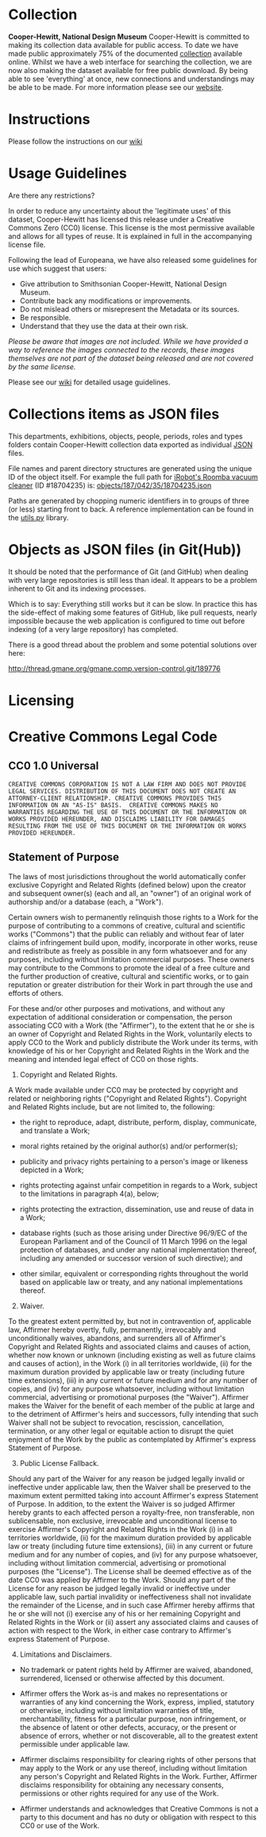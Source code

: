 Collection
==========

**Cooper-Hewitt, National Design Museum** Cooper-Hewitt is committed to making its collection data available for public access. To date we have made public approximately 75% of the documented [collection](http://collection.cooperhewitt.org) available online. Whilst we have a web interface for searching the collection, we are now also making the dataset available for free public download. By being able to see 'everything' at once, new connections and understandings may be able to be made. For more information please see our [website](http://collection.cooperhewitt.org/developers).

Instructions
============
Please follow the instructions on our [wiki](https://github.com/cooperhewitt/collection/wiki)

Usage Guidelines
================
Are there any restrictions?

In order to reduce any uncertainty about the 'legitimate uses' of this dataset, Cooper-Hewitt has licensed this release under a Creative Commons Zero (CC0) license. This license is the most permissive available and allows for all types of reuse. It is explained in full in the accompanying license file.

Following the lead of Europeana, we have also released some guidelines for use which suggest that users:

* Give attribution to Smithsonian Cooper-Hewitt, National Design Museum.
* Contribute back any modifications or improvements.
* Do not mislead others or misrepresent the Metadata or its sources.
* Be responsible.
* Understand that they use the data at their own risk.

*Please be aware that images are not included. While we have provided a way to reference the images connected to the records, these images themselves are not part of the dataset being released and are not covered by the same license.*

Please see our [wiki](https://github.com/cooperhewitt/collection/wiki/Date-Usage-Guidelines) for detailed usage guidelines. 

Collections items as JSON files
============

This departments, exhibitions, objects, people, periods, roles and types folders
contain Cooper-Hewitt collection data exported as individual
[JSON](http://www.json.org/) files.

File names and parent directory structures are generated using the unique ID of
the object itself. For example the full path for [iRobot's Roomba vacuum
cleaner](http://collection.cooperhewitt.org/objects/18704235/) (ID #18704235)
is: [objects/187/042/35/18704235.json](blob/master/objects/187/042/35/18704235.json)

Paths are generated by chopping numeric identifiers in to groups of three (or
less) starting front to back. A reference implementation can be found in the
[utils.py](blob/master/bin/utils.py) library.

Objects as JSON files (in Git(Hub))
============

It should be noted that the performance of Git (and GitHub) when dealing with
very large repositories is still less than ideal. It appears to be a problem
inherent to Git and its indexing processes.

Which is to say: Everything still works but it can be slow. In practice this has
the side-effect of making some features of GitHub, like pull requests, nearly
impossible because the web application is configured to time out before indexing
(of a very large repository) has completed.

There is a good thread about the problem and some potential solutions over here:

http://thread.gmane.org/gmane.comp.version-control.git/189776

Licensing
=========

# Creative Commons Legal Code

## CC0 1.0 Universal

    CREATIVE COMMONS CORPORATION IS NOT A LAW FIRM AND DOES NOT PROVIDE
    LEGAL SERVICES. DISTRIBUTION OF THIS DOCUMENT DOES NOT CREATE AN
    ATTORNEY-CLIENT RELATIONSHIP. CREATIVE COMMONS PROVIDES THIS
    INFORMATION ON AN "AS-IS" BASIS.  CREATIVE COMMONS MAKES NO
    WARRANTIES REGARDING THE USE OF THIS DOCUMENT OR THE INFORMATION OR
    WORKS PROVIDED HEREUNDER, AND DISCLAIMS LIABILITY FOR DAMAGES
    RESULTING FROM THE USE OF THIS DOCUMENT OR THE INFORMATION OR WORKS
    PROVIDED HEREUNDER.

## Statement of Purpose

The laws of most jurisdictions throughout the world automatically confer
exclusive Copyright and Related Rights (defined below) upon the creator and
subsequent owner(s) (each and all, an "owner") of an original work of authorship
and/or a database (each, a "Work").

Certain owners wish to permanently relinquish those rights to a Work for the
purpose of contributing to a commons of creative, cultural and scientific works
("Commons") that the public can reliably and without fear of later claims of
infringement build upon, modify, incorporate in other works, reuse and
redistribute as freely as possible in any form whatsoever and for any purposes,
including without limitation commercial purposes. These owners may contribute to
the Commons to promote the ideal of a free culture and the further production of
creative, cultural and scientific works, or to gain reputation or greater
distribution for their Work in part through the use and efforts of others.

For these and/or other purposes and motivations, and without any expectation of
additional consideration or compensation, the person associating CC0 with a Work
(the "Affirmer"), to the extent that he or she is an owner of Copyright and
Related Rights in the Work, voluntarily elects to apply CC0 to the Work and
publicly distribute the Work under its terms, with knowledge of his or her
Copyright and Related Rights in the Work and the meaning and intended legal
effect of CC0 on those rights.

1. Copyright and Related Rights.

A Work made available under CC0 may be protected by copyright and related or
neighboring rights ("Copyright and Related Rights").  Copyright and Related
Rights include, but are not limited to, the following:

*   the right to reproduce, adapt, distribute, perform, display,
    communicate, and translate a Work;

*   moral rights retained by the original author(s) and/or performer(s);

*   publicity and privacy rights pertaining to a person's image or likeness
    depicted in a Work;

*   rights protecting against unfair competition in regards to a Work,
    subject to the limitations in paragraph 4(a), below;

*   rights protecting the extraction, dissemination, use and reuse of data
    in a Work;

*   database rights (such as those arising under Directive 96/9/EC of the
    European Parliament and of the Council of 11 March 1996 on the legal
    protection of databases, and under any national implementation thereof,
    including any amended or successor version of such directive); and

*   other similar, equivalent or corresponding rights throughout the world
    based on applicable law or treaty, and any national implementations
    thereof.

2. Waiver.

To the greatest extent permitted by, but not in contravention of,
applicable law, Affirmer hereby overtly, fully, permanently, irrevocably
and unconditionally waives, abandons, and surrenders all of Affirmer's
Copyright and Related Rights and associated claims and causes of action,
whether now known or unknown (including existing as well as future claims
and causes of action), in the Work (i) in all territories worldwide, (ii)
for the maximum duration provided by applicable law or treaty (including
future time extensions), (iii) in any current or future medium and for any
number of copies, and (iv) for any purpose whatsoever, including without
limitation commercial, advertising or promotional purposes (the "Waiver").
Affirmer makes the Waiver for the benefit of each member of the public at
large and to the detriment of Affirmer's heirs and successors, fully
intending that such Waiver shall not be subject to revocation, rescission,
cancellation, termination, or any other legal or equitable action to
disrupt the quiet enjoyment of the Work by the public as contemplated by
Affirmer's express Statement of Purpose.

3. Public License Fallback.

Should any part of the Waiver for any reason be judged legally invalid or
ineffective under applicable law, then the Waiver shall be preserved to the
maximum extent permitted taking into account Affirmer's express Statement
of Purpose. In addition, to the extent the Waiver is so judged Affirmer
hereby grants to each affected person a royalty-free, non transferable, non
sublicensable, non exclusive, irrevocable and unconditional license to
exercise Affirmer's Copyright and Related Rights in the Work (i) in all
territories worldwide, (ii) for the maximum duration provided by applicable
law or treaty (including future time extensions), (iii) in any current or
future medium and for any number of copies, and (iv) for any purpose
whatsoever, including without limitation commercial, advertising or
promotional purposes (the "License"). The License shall be deemed effective
as of the date CC0 was applied by Affirmer to the Work. Should any part of
the License for any reason be judged legally invalid or ineffective under
applicable law, such partial invalidity or ineffectiveness shall not
invalidate the remainder of the License, and in such case Affirmer hereby
affirms that he or she will not (i) exercise any of his or her remaining
Copyright and Related Rights in the Work or (ii) assert any associated
claims and causes of action with respect to the Work, in either case
contrary to Affirmer's express Statement of Purpose.

4. Limitations and Disclaimers.

*  No trademark or patent rights held by Affirmer are waived, abandoned,
    surrendered, licensed or otherwise affected by this document.

*  Affirmer offers the Work as-is and makes no representations or
    warranties of any kind concerning the Work, express, implied, statutory
    or otherwise, including without limitation warranties of title,
    merchantability, fitness for a particular purpose, non infringement, or
    the absence of latent or other defects, accuracy, or the present or
    absence of errors, whether or not discoverable, all to the greatest
    extent permissible under applicable law.

*  Affirmer disclaims responsibility for clearing rights of other persons
    that may apply to the Work or any use thereof, including without
    limitation any person's Copyright and Related Rights in the Work.
    Further, Affirmer disclaims responsibility for obtaining any necessary
    consents, permissions or other rights required for any use of the Work.

*  Affirmer understands and acknowledges that Creative Commons is not a
    party to this document and has no duty or obligation with respect to
    this CC0 or use of the Work.
